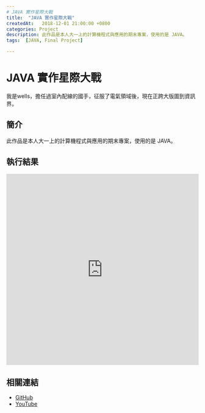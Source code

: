 ```yaml
---
# JAVA 實作星際大戰
title:  "JAVA 實作星際大戰"
createdAt:   2018-12-01 21:00:00 +0800
categories: Project
description: 此作品是本人大一上的計算機程式與應用的期末專案，使用的是 JAVA。
tags:  [JAVA, Final Project]

---
```

# JAVA 實作星際大戰
我是wells，擔任過室內配線的國手，征服了電氣領域後，現在正跨大版圖到資訊界。

## 簡介
此作品是本人大一上的計算機程式與應用的期末專案，使用的是 JAVA。

## 執行結果

<iframe width="100%" height="500" src="https://www.youtube.com/embed/bRKvdPA267w" title="YouTube video player" frameborder="0" allow="accelerometer; autoplay; clipboard-write; encrypted-media; gyroscope; picture-in-picture" allowfullscreen></iframe>

## 相關連結
- [GitHub](https://github.com/jhang-jhe-wei/Star-Wars)
- [YouTube](https://www.youtube.com/watch?v=bRKvdPA267w&t=1s)
